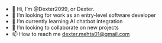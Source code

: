 - 👋 Hi, I’m @Dexter2099, or Dexter. 
- 👀 I’m looking for work as an entry-level software developer
- 🌱 I’m currently learning AI chatbot integration
- 💞️ I’m looking to collaborate on new projects
- 📫 How to reach me dexter.mehta01@gmail.com
  


<!---
Dexter2099/Dexter2099 is a ✨ special ✨ repository because its `README.md` (this file) appears on your GitHub profile.
You can click the Preview link to take a look at your changes.
--->
